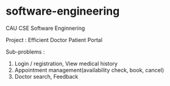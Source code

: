 # software-engineering
CAU CSE Software Enginnering

Project : Efficient Doctor Patient Portal 

Sub-problems :
1. Login / registration, View medical history
2. Appointment management(availability check, book, cancel)
3. Doctor search, Feedback
